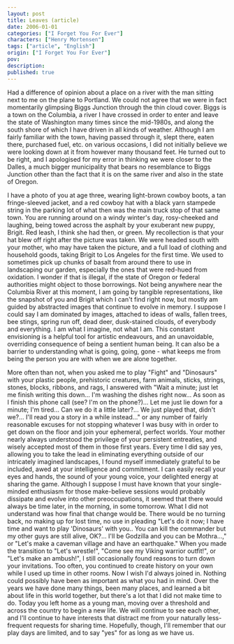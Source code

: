 ```yaml
---
layout: post
title: Leaves (article)
date: 2006-01-01
categories: ["I Forget You For Ever"]
characters: ["Henry Mortensen"]
tags: ["article", "English"]
origin: ["I Forget You For Ever"]
pov: 
description: 
published: true
---
```


Had a difference of opinion about a place on a river with the man sitting next to me on the plane to Portland. We could not agree that we were in fact momentarily glimpsing Biggs Junction through the thin cloud cover. Biggs is a town on the Columbia, a river I have crossed in order to enter and leave the state of Washington many times since the mid-1980s, and along the south shore of which I have driven in all kinds of weather. Although I am fairly familiar with the town, having passed through it, slept there, eaten there, purchased fuel, etc. on various occasions, I did not initially believe we were looking down at it from however many thousand feet. He turned out to be right, and I apologised for my error in thinking we were closer to the Dalles, a much bigger municipality that bears no resemblance to Biggs Junction other than the fact that it is on the same river and also in the state of Oregon.

I have a photo of you at age three, wearing light-brown cowboy boots, a tan fringe-sleeved jacket, and a red cowboy hat with a black yarn stampede string in the parking lot of what then was the main truck stop of that same town. You are running around on a windy winter's day, rosy-cheeked and laughing, being towed across the asphalt by your exuberant new puppy, Brigit. Red leash, I think she had then, or green. My recollection is that your hat blew off right after the picture was taken. We were headed south with your mother, who may have taken the picture, and a full load of clothing and household goods, taking Brigit to Los Angeles for the first time. We used to sometimes pick up chunks of basalt from around there to use in landscaping our garden, especially the ones that were red-hued from oxidation. I wonder if that is illegal, if the state of Oregon or federal authorities might object to those borrowings. Not being anywhere near the Columbia River at this moment, I am going by tangible representations, like the snapshot of you and Brigit which I can't find right now, but mostly am guided by abstracted images that continue to evolve in memory. I suppose I could say I am dominated by images, attached to ideas of walls, fallen trees, bee stings, spring run off, dead deer, dusk-stained clouds, of everybody and everything. I am what I imagine, not what I am. This constant envisioning is a helpful tool for artistic endeavours, and an unavoidable, overriding consequence of being a sentient human being. It can also be a barrier to understanding what is going, going, gone - what keeps me from being the person you are with when we are alone together.

More often than not, when you asked me to play "Fight" and "Dinosaurs" with your plastic people, prehistoric creatures, farm animals, sticks, strings, stones, blocks, ribbons, and rags, I answered with "Wait a minute; just let me finish writing this down... I'm washing the dishes right now... As soon as I finish this phone call (see? I'm on the phone?)... Let me just lie down for a minute; I'm tired... Can we do it a little later?... We just played that, didn't we?... I'll read you a story in a while instead..." or any number of fairly reasonable excuses for not stopping whatever I was busy with in order to get down on the floor and join your ephemeral, perfect worlds. Your mother nearly always understood the privilege of your persistent entreaties, and wisely accepted most of them in those first years. Every time I did say yes, allowing you to take the lead in eliminating everything outside of our intricately imagined landscapes, I found myself immediately grateful to be included, awed at your intelligence and commitment. I can easily recall your eyes and hands, the sound of your young voice, your delighted energy at sharing the game. Although I suppose I must have known that your single-minded enthusiasm for those make-believe sessions would probably dissipate and evolve into other preoccupations, it seemed that there would always be time later, in the morning, in some tomorrow. What I did not understand was how final that change would be. There would be no turning back, no making up for lost time, no use in pleading "Let's do it now; I have time and want to play 'Dinosaurs' with you.. You can kill the commander but my other guys are still alive, OK?... I'll be Godzilla and you can be Mothra...," or "Let's make a caveman village and have an earthquake." When you made the transition to "Let's wrestle!", "Come see my Viking warrior outfit!", or "Let's make an ambush!", I still occasionally found reasons to turn down your invitations. Too often, you continued to create history on your own while I used up time in other rooms. Now I wish I'd always joined in. Nothing could possibly have been as important as what you had in mind. Over the years we have done many things, been many places, and learned a bit about life in this world together, but there's a lot that I did not make time to do. Today you left home as a young man, moving over a threshold and across the country to begin a new life. We will continue to see each other, and I'll continue to have interests that distract me from your naturally less-frequent requests for sharing time. Hopefully, though, I'll remember that our play days are limited, and to say "yes" for as long as we have us.

